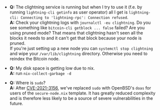 - **Q:** The clightning service is running but when I try to use it (f.e. by running
  `lightning-cli getinfo` as user operator) all I get is `lightning-cli: Connecting
  to 'lightning-rpc': Connection refused`.\
  **A:** Check your clightning logs with `journalctl -eu clightning`. Do you see
  something like `bitcoin-cli getblock ... false` failed? Are you using pruned mode?
  That means that clightning hasn't seen all the blocks it needs to and it can't get
  that block because your node is pruned. \
  If you're just setting up a new node you can `systemctl stop clightning` and wipe
  your `/var/lib/clightning` directory. Otherwise you need to reindex the Bitcoin
  node.

- **Q:** My disk space is getting low due to nix.\
  **A:** run `nix-collect-garbage -d`

- **Q:** Where is `sudo`?\
  **A:** After [CVE-2021-3156](https://www.openwall.com/lists/oss-security/2021/01/26/3),
  we've replaced `sudo` with OpenBSD's `doas` for users of the `secure-node.nix` template.
  It has greatly reduced complexity and is therefore less likely to be a source of
  severe vulnerabilities in the future.
